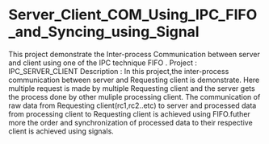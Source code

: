 # Server_Client_COM_Using_IPC_FIFO_and_Syncing_using_Signal
This project demonstrate the Inter-process Communication between server and client using one of the IPC technique FIFO .
Project : IPC_SERVER_CLIENT
Description : In this project,the inter-process communication between server and Requesting client is demonstrate. Here multiple request is made by multiple Requesting client and the server gets the process done by other muliple processing client.
The communication of raw data from Requesting client(rc1,rc2..etc) to server and processed data from processing client to Requesting client is achieved using FIFO.futher more the order and synchronization of processed data to their respective client is achieved 
using signals.
